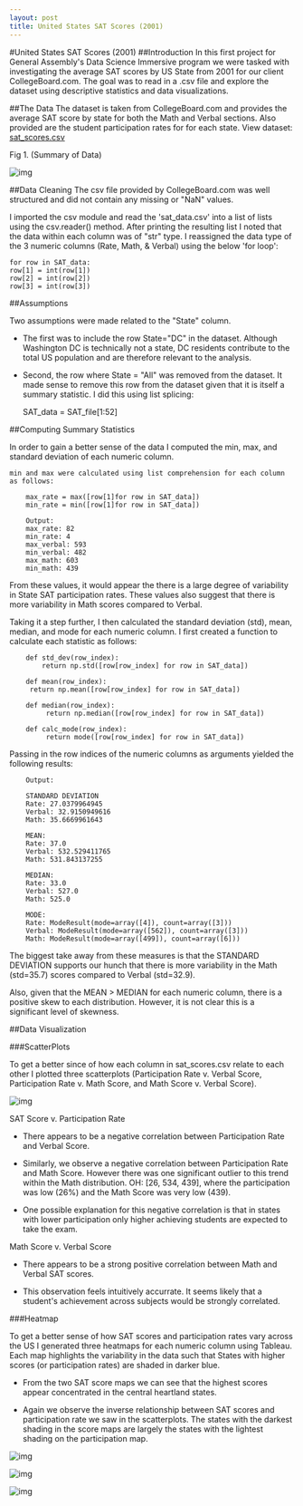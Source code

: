 ```yaml
---
layout: post
title: United States SAT Scores (2001)
---
```

#United States SAT Scores (2001)
##Introduction
In this first project for General Assembly's Data Science Immersive program we were tasked with investigating the average SAT scores by US State from 2001 for our client CollegeBoard.com. The goal was to read in a .csv file and explore the dataset using descriptive statistics and data visualizations.

##The Data
The dataset is taken from CollegeBoard.com and provides the average SAT score by state for both the Math and Verbal sections. Also provided are the student participation rates for for each state. View dataset: [sat_scores.csv](https://git.generalassemb.ly/ConnorTPhoenix/project-1-sat-scores/blob/master/assets/sat_scores.csv)

Fig 1. (Summary of Data)

![img](https://cloud.githubusercontent.com/assets/23442782/22491800/ea3b2078-e7f3-11e6-85f7-80cae1a337d4.png)



##Data Cleaning
The csv file provided by CollegeBoard.com was well structured and did not contain any missing or "NaN" values.

I imported the csv module and read the 'sat_data.csv' into a list of lists using the csv.reader() method. After printing the resulting list I noted that the data within each column was of "str" type. I reassigned the data type of the 3 numeric columns (Rate, Math, & Verbal) using the below 'for loop':

    for row in SAT_data:
    row[1] = int(row[1])
    row[2] = int(row[2])
    row[3] = int(row[3])  


##Assumptions  

Two assumptions were made related to the "State" column.
* The first was to include the row State="DC" in the dataset. Although Washington DC is technically not a state, DC residents contribute to the total US population and are therefore relevant to the analysis.
* Second, the row where State = "All" was removed from the dataset. It made sense to remove this row from the dataset given that it is itself a summary statistic. I did this using list splicing:

    SAT_data = SAT_file[1:52]

##Computing Summary Statistics

In order to gain a better sense of the data I computed the min, max, and standard deviation of each numeric column.  

    min and max were calculated using list comprehension for each column as follows:

        max_rate = max([row[1]for row in SAT_data])
        min_rate = min([row[1]for row in SAT_data])

        Output:
        max_rate: 82
        min_rate: 4
        max_verbal: 593
        min_verbal: 482
        max_math: 603
        min_math: 439

From these values, it would appear the there is a large degree of variability in State SAT participation rates. These values also suggest that there is more variability in Math scores compared to Verbal.

Taking it a step further, I then calculated the standard deviation (std), mean, median, and mode for each numeric column. I first created a function to calculate each statistic as follows:

        def std_dev(row_index):
    	    return np.std([row[row_index] for row in SAT_data])

        def mean(row_index):
         return np.mean([row[row_index] for row in SAT_data])

        def median(row_index):
             return np.median([row[row_index] for row in SAT_data])

        def calc_mode(row_index):
             return mode([row[row_index] for row in SAT_data])

Passing in the row indices of the numeric columns as arguments yielded the following results:

        Output:

        STANDARD DEVIATION
        Rate: 27.0379964945
        Verbal: 32.9150949616
        Math: 35.6669961643

        MEAN:
        Rate: 37.0
        Verbal: 532.529411765
        Math: 531.843137255

        MEDIAN:
        Rate: 33.0
        Verbal: 527.0
        Math: 525.0

        MODE:
        Rate: ModeResult(mode=array([4]), count=array([3]))
        Verbal: ModeResult(mode=array([562]), count=array([3]))
        Math: ModeResult(mode=array([499]), count=array([6]))

The biggest take away from these measures is that the STANDARD DEVIATION supports our hunch that there is more variability in the Math (std=35.7) scores compared to Verbal (std=32.9).

Also, given that the MEAN > MEDIAN for each numeric column, there is a positive skew to each distribution. However, it is not clear this is a significant level of skewness.

##Data Visualization

###ScatterPlots

To get a better since of how each column in sat_scores.csv relate to each other I plotted three scatterplots (Participation Rate v. Verbal Score, Participation Rate v. Math Score,  and Math Score v. Verbal Score).

![img](https://github.com/ConnorTPhoenix/ConnorTPhoenix.github.io/blob/master/_posts/assets/SAT_Scatter.png)

SAT Score v. Participation Rate

* There appears to be a negative correlation between Participation Rate and Verbal Score.

* Similarly, we observe a negative correlation between Participation Rate and Math Score. However there was one significant outlier to this trend within the Math distribution. OH: [26, 534, 439], where the participation was low (26%) and the Math Score was very low (439).

* One possible explanation for this negative correlation is that in states with lower participation only higher achieving students are expected to take the exam.

Math Score v. Verbal Score


* There appears to be a strong positive correlation between Math and Verbal SAT scores.

* This observation feels intuitively accurrate. It seems likely that a student's achievement across subjects would be strongly correlated.

###Heatmap

To get a better sense of how SAT scores and participation rates vary across the US I generated three heatmaps for each numeric column using Tableau.  Each map highlights the variability in the data such that States with higher scores (or participation rates) are shaded in darker blue.

* From the two SAT score maps we can see that the highest scores appear concentrated in the central heartland states.

* Again we observe the inverse relationship between SAT scores and participation rate we saw in the scatterplots. The states with the darkest shading in the score maps are largely the states with the lightest shading on the participation map.   

![img](https://github.com/ConnorTPhoenix/ConnorTPhoenix.github.io/blob/master/_posts/assets/SAT_Math_Heatmap.png)

![img](https://github.com/ConnorTPhoenix/ConnorTPhoenix.github.io/blob/master/_posts/assets/SAT_Verbal_Heatmap.png)

![img](https://github.com/ConnorTPhoenix/ConnorTPhoenix.github.io/blob/master/_posts/assets/SAT_Particpation_Heatmap.png)
